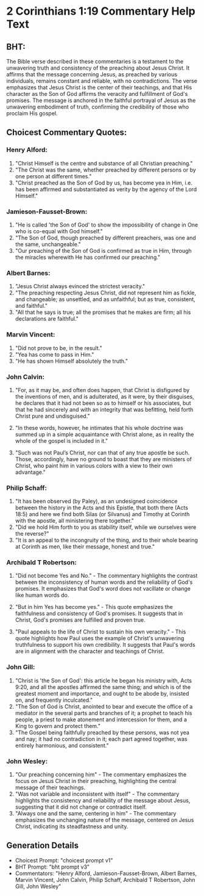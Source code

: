 # 2 Corinthians 1:19 Commentary Help Text

## BHT:
The Bible verse described in these commentaries is a testament to the unwavering truth and consistency of the preaching about Jesus Christ. It affirms that the message concerning Jesus, as preached by various individuals, remains constant and reliable, with no contradictions. The verse emphasizes that Jesus Christ is the center of their teachings, and that His character as the Son of God affirms the veracity and fulfillment of God's promises. The message is anchored in the faithful portrayal of Jesus as the unwavering embodiment of truth, confirming the credibility of those who proclaim His gospel.

## Choicest Commentary Quotes:
### Henry Alford:
1. "Christ Himself is the centre and substance of all Christian preaching."
2. "The Christ was the same, whether preached by different persons or by one person at different times."
3. "Christ preached as the Son of God by us, has become yea in Him, i.e. has been affirmed and substantiated as verity by the agency of the Lord Himself."

### Jamieson-Fausset-Brown:
1. "He is called 'the Son of God' to show the impossibility of change in One who is co-equal with God himself."
2. "The Son of God, though preached by different preachers, was one and the same, unchangeable."
3. "Our preaching of the Son of God is confirmed as true in Him, through the miracles wherewith He has confirmed our preaching."

### Albert Barnes:
1. "Jesus Christ always evinced the strictest veracity."
2. "The preaching respecting Jesus Christ, did not represent him as fickle, and changeable; as unsettled, and as unfaithful; but as true, consistent, and faithful."
3. "All that he says is true; all the promises that he makes are firm; all his declarations are faithful."

### Marvin Vincent:
1. "Did not prove to be, in the result."
2. "Yea has come to pass in Him."
3. "He has shown Himself absolutely the truth."

### John Calvin:
1. "For, as it may be, and often does happen, that Christ is disfigured by the inventions of men, and is adulterated, as it were, by their disguises, he declares that it had not been so as to himself or his associates, but that he had sincerely and with an integrity that was befitting, held forth Christ pure and undisguised." 

2. "In these words, however, he intimates that his whole doctrine was summed up in a simple acquaintance with Christ alone, as in reality the whole of the gospel is included in it." 

3. "Such was not Paul’s Christ, nor can that of any true apostle be such. Those, accordingly, have no ground to boast that they are ministers of Christ, who paint him in various colors with a view to their own advantage."

### Philip Schaff:
1. "It has been observed (by Paley), as an undesigned coincidence between the history in the Acts and this Epistle, that both there (Acts 18:5) and here we find both Silas (or Silvanus) and Timothy at Corinth with the apostle, all ministering there together." 
2. "Did we hold Him forth to you as stability itself, while we ourselves were the reverse?" 
3. "It is an appeal to the incongruity of the thing, and to their whole bearing at Corinth as men, like their message, honest and true."

### Archibald T Robertson:
1. "Did not become Yes and No." - The commentary highlights the contrast between the inconsistency of human words and the reliability of God's promises. It emphasizes that God's word does not vacillate or change like human words do.

2. "But in him Yes has become yes." - This quote emphasizes the faithfulness and consistency of God's promises. It suggests that in Christ, God's promises are fulfilled and proven true.

3. "Paul appeals to the life of Christ to sustain his own veracity." - This quote highlights how Paul uses the example of Christ's unwavering truthfulness to support his own credibility. It suggests that Paul's words are in alignment with the character and teachings of Christ.

### John Gill:
1. "Christ is 'the Son of God': this article he began his ministry with, Acts 9:20, and all the apostles affirmed the same thing; and which is of the greatest moment and importance, and ought to be abode by, insisted on, and frequently inculcated."
2. "The Son of God is Christ, anointed to bear and execute the office of a mediator in the several parts and branches of it; a prophet to teach his people, a priest to make atonement and intercession for them, and a King to govern and protect them."
3. "The Gospel being faithfully preached by these persons, was not yea and nay; it had no contradiction in it; each part agreed together, was entirely harmonious, and consistent."

### John Wesley:
1. "Our preaching concerning him" - The commentary emphasizes the focus on Jesus Christ in their preaching, highlighting the central message of their teachings.
2. "Was not variable and inconsistent with itself" - The commentary highlights the consistency and reliability of the message about Jesus, suggesting that it did not change or contradict itself.
3. "Always one and the same, centering in him" - The commentary emphasizes the unchanging nature of the message, centered on Jesus Christ, indicating its steadfastness and unity.


## Generation Details
- Choicest Prompt: "choicest prompt v1"
- BHT Prompt: "bht prompt v3"
- Commentators: "Henry Alford, Jamieson-Fausset-Brown, Albert Barnes, Marvin Vincent, John Calvin, Philip Schaff, Archibald T Robertson, John Gill, John Wesley"
